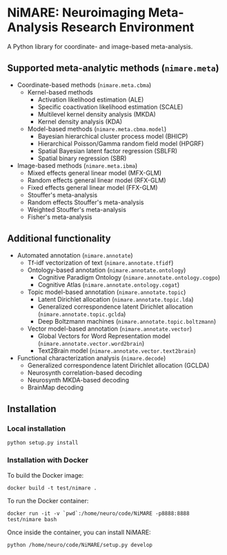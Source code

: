 # NiMARE: Neuroimaging Meta-Analysis Research Environment
A Python library for coordinate- and image-based meta-analysis.

## Supported meta-analytic methods (`nimare.meta`)
- Coordinate-based methods (`nimare.meta.cbma`)
    - Kernel-based methods
        - Activation likelihood estimation (ALE)
        - Specific coactivation likelihood estimation (SCALE)
        - Multilevel kernel density analysis (MKDA)
        - Kernel density analysis (KDA)
    - Model-based methods (`nimare.meta.cbma.model`)
        - Bayesian hierarchical cluster process model (BHICP)
        - Hierarchical Poisson/Gamma random field model (HPGRF)
        - Spatial Bayesian latent factor regression (SBLFR)
        - Spatial binary regression (SBR)
- Image-based methods (`nimare.meta.ibma`)
    - Mixed effects general linear model (MFX-GLM)
    - Random effects general linear model (RFX-GLM)
    - Fixed effects general linear model (FFX-GLM)
    - Stouffer's meta-analysis
    - Random effects Stouffer's meta-analysis
    - Weighted Stouffer's meta-analysis
    - Fisher's meta-analysis

## Additional functionality
- Automated annotation (`nimare.annotate`)
    - Tf-idf vectorization of text (`nimare.annotate.tfidf`)
    - Ontology-based annotation (`nimare.annotate.ontology`)
        - Cognitive Paradigm Ontology (`nimare.annotate.ontology.cogpo`)
        - Cognitive Atlas (`nimare.annotate.ontology.cogat`)
    - Topic model-based annotation (`nimare.annotate.topic`)
        - Latent Dirichlet allocation (`nimare.annotate.topic.lda`)
        - Generalized correspondence latent Dirichlet allocation
          (`nimare.annotate.topic.gclda`)
        - Deep Boltzmann machines (`nimare.annotate.topic.boltzmann`)
    - Vector model-based annotation (`nimare.annotate.vector`)
        - Global Vectors for Word Representation model
          (`nimare.annotate.vector.word2brain`)
        - Text2Brain model (`nimare.annotate.vector.text2brain`)
- Functional characterization analysis (`nimare.decode`)
    - Generalized correspondence latent Dirichlet allocation (GCLDA)
    - Neurosynth correlation-based decoding
    - Neurosynth MKDA-based decoding
    - BrainMap decoding

## Installation

### Local installation
```
python setup.py install
```

### Installation with Docker
To build the Docker image:
```
docker build -t test/nimare .
```

To run the Docker container:
```
docker run -it -v `pwd`:/home/neuro/code/NiMARE -p8888:8888 test/nimare bash
```

Once inside the container, you can install NiMARE:
```
python /home/neuro/code/NiMARE/setup.py develop
```
